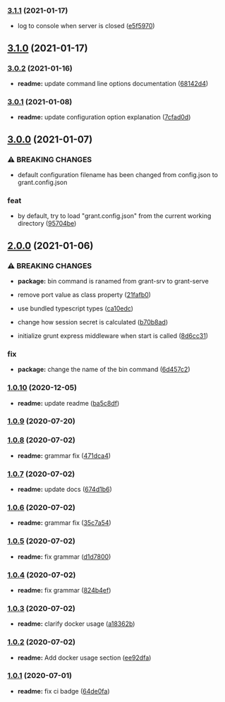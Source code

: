 ### [3.1.1](https://github.com/ivandotv/grant-server/compare/v3.1.0...v3.1.1) (2021-01-17)


* log to console when server is closed ([e5f5970](https://github.com/ivandotv/grant-server/commit/e5f5970f16d2c9e4544c103fe4678b5f0e48961b))

## [3.1.0](https://github.com/ivandotv/grant-server/compare/v3.0.2...v3.1.0) (2021-01-17)

### [3.0.2](https://github.com/ivandotv/grant-server/compare/v3.0.1...v3.0.2) (2021-01-16)


* **readme:** update command line options documentation ([68142d4](https://github.com/ivandotv/grant-server/commit/68142d4cb9668e609b07d69f6ed17f498aec0137))

### [3.0.1](https://github.com/ivandotv/grant-server/compare/v3.0.0...v3.0.1) (2021-01-08)


* **readme:** update configuration option explanation ([7cfad0d](https://github.com/ivandotv/grant-server/commit/7cfad0d10198e94deb424bf79f4caa0c9f9b6f99))

## [3.0.0](https://github.com/ivandotv/grant-server/compare/v2.0.0...v3.0.0) (2021-01-07)


### ⚠ BREAKING CHANGES

* default configuration filename has been changed from config.json to
grant.config.json

### feat

* by default, try to load "grant.config.json" from the current working directory ([95704be](https://github.com/ivandotv/grant-server/commit/95704be2876e46b578bff68ea517b0b074940a72))

## [2.0.0](https://github.com/ivandotv/grant-server/compare/v1.0.10...v2.0.0) (2021-01-06)


### ⚠ BREAKING CHANGES

* **package:** bin command is ranamed from grant-srv to grant-serve

* remove port value as class property ([21fafb0](https://github.com/ivandotv/grant-server/commit/21fafb0e03f619161702a4ccfa62b348eed181fd))
* use bundled typescript types ([ca10edc](https://github.com/ivandotv/grant-server/commit/ca10edc488aa38e44277ff116341ee51df87ab69))
* change how session secret is calculated ([b70b8ad](https://github.com/ivandotv/grant-server/commit/b70b8add5dcc48be8bfa0c24612fc80f4882c002))
* initialize grunt express middleware when start is called ([8d6cc31](https://github.com/ivandotv/grant-server/commit/8d6cc31371ff48820abee81b4adbd954b73dcd71))


### fix

* **package:** change the name of the bin command ([6d457c2](https://github.com/ivandotv/grant-server/commit/6d457c23f4491f4db4528b67a88f1b4288ee433b))

### [1.0.10](https://github.com/ivandotv/grant-server/compare/v1.0.9...v1.0.10) (2020-12-05)


* **readme:** update readme ([ba5c8df](https://github.com/ivandotv/grant-server/commit/ba5c8df86cfd3553c4e9ab4edbbd1c143ca2288f))

### [1.0.9](https://github.com/ivandotv/grant-server/compare/v1.0.8...v1.0.9) (2020-07-20)

### [1.0.8](https://github.com/ivandotv/grant-server/compare/v1.0.7...v1.0.8) (2020-07-02)


* **readme:** grammar fix ([471dca4](https://github.com/ivandotv/grant-server/commit/471dca4ff1b0e476a559b9b6da2073a565a69d4f))

### [1.0.7](https://github.com/ivandotv/grant-server/compare/v1.0.6...v1.0.7) (2020-07-02)


* **readme:** update docs ([674d1b6](https://github.com/ivandotv/grant-server/commit/674d1b68765ff0861f6689ec49a2497c96e50c1e))

### [1.0.6](https://github.com/ivandotv/grant-server/compare/v1.0.5...v1.0.6) (2020-07-02)


* **readme:** grammar fix ([35c7a54](https://github.com/ivandotv/grant-server/commit/35c7a54d50e60d3b44239801da413ffa78d527fd))

### [1.0.5](https://github.com/ivandotv/grant-server/compare/v1.0.4...v1.0.5) (2020-07-02)


* **readme:** fix grammar ([d1d7800](https://github.com/ivandotv/grant-server/commit/d1d78006ba8a8045dcce0501c9fc36804ee3c35d))

### [1.0.4](https://github.com/ivandotv/grant-server/compare/v1.0.3...v1.0.4) (2020-07-02)


* **readme:** fix grammar ([824b4ef](https://github.com/ivandotv/grant-server/commit/824b4ef9c9051a58d094b0ecf095ba0efc89d8e5))

### [1.0.3](https://github.com/ivandotv/grant-server/compare/v1.0.2...v1.0.3) (2020-07-02)


* **readme:** clarify docker usage ([a18362b](https://github.com/ivandotv/grant-server/commit/a18362b04d7a9cd50201d01db1faf491db453411))

### [1.0.2](https://github.com/ivandotv/grant-server/compare/v1.0.1...v1.0.2) (2020-07-02)


* **readme:** Add docker usage section ([ee92dfa](https://github.com/ivandotv/grant-server/commit/ee92dfa0ae8d1854a4dca56c63223f9710090b08))

### [1.0.1](https://github.com/ivandotv/grant-server/compare/v1.0.0...v1.0.1) (2020-07-01)


* **readme:** fix ci badge ([64de0fa](https://github.com/ivandotv/grant-server/commit/64de0fa747acae82e2763cc93e0b28eec953c646))
